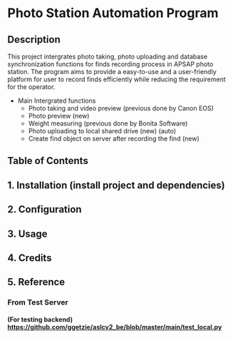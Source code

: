 # Photo Station Automation Program 
## Description
This project intergrates photo taking, photo uploading and database synchronization functions for finds recording process in APSAP photo station. The program aims to provide a easy-to-use and a user-friendly platform for user to record finds efficiently while reducing the requirement for the operator.
&nbsp;
* Main Intergrated functions
  * Photo taking and video preview (previous done by Canon EOS)
  * Photo preview (new)
  * Weight measuring (previous done by Bonita Software)
  * Photo uploading to local shared drive (new) (auto)
  * Create find object on server after recording the find (new)
&nbsp;
## Table of Contents

## 1. Installation (install project and dependencies)

## 2. Configuration 

## 3. Usage

## 4. Credits

## 5. Reference
### From Test Server 
#### (For testing backend) https://github.com/ggetzie/aslcv2_be/blob/master/main/test_local.py

